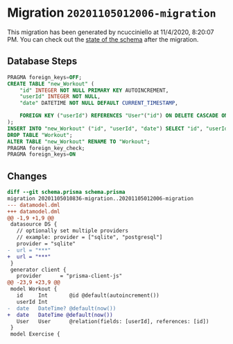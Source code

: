 # Migration `20201105012006-migration`

This migration has been generated by ncucciniello at 11/4/2020, 8:20:07 PM.
You can check out the [state of the schema](./schema.prisma) after the migration.

## Database Steps

```sql
PRAGMA foreign_keys=OFF;
CREATE TABLE "new_Workout" (
    "id" INTEGER NOT NULL PRIMARY KEY AUTOINCREMENT,
    "userId" INTEGER NOT NULL,
    "date" DATETIME NOT NULL DEFAULT CURRENT_TIMESTAMP,

    FOREIGN KEY ("userId") REFERENCES "User"("id") ON DELETE CASCADE ON UPDATE CASCADE
);
INSERT INTO "new_Workout" ("id", "userId", "date") SELECT "id", "userId", coalesce("date", CURRENT_TIMESTAMP) AS "date" FROM "Workout";
DROP TABLE "Workout";
ALTER TABLE "new_Workout" RENAME TO "Workout";
PRAGMA foreign_key_check;
PRAGMA foreign_keys=ON
```

## Changes

```diff
diff --git schema.prisma schema.prisma
migration 20201105010836-migration..20201105012006-migration
--- datamodel.dml
+++ datamodel.dml
@@ -1,9 +1,9 @@
 datasource DS {
   // optionally set multiple providers
   // example: provider = ["sqlite", "postgresql"]
   provider = "sqlite"
-  url = "***"
+  url = "***"
 }
 generator client {
   provider      = "prisma-client-js"
@@ -23,9 +23,9 @@
 model Workout {
   id     Int       @id @default(autoincrement())
   userId Int
-  date   DateTime? @default(now())
+  date   DateTime @default(now())
   User   User      @relation(fields: [userId], references: [id])
 }
 model Exercise {
```


